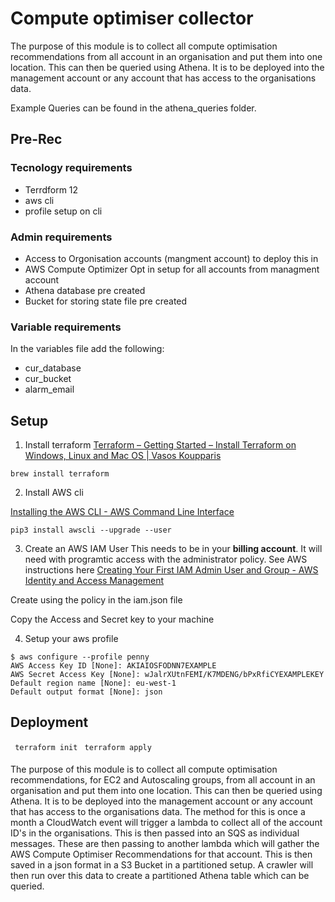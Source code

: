 # Compute optimiser collector

The purpose of this module is to collect all compute optimisation recommendations from all account in an organisation and put them into one location. This can then be queried using Athena.
It is to be deployed into the management account or any account that has access to the organisations data.

Example Queries can be found in the athena_queries folder.

## Pre-Rec
### Tecnology requirements 
* Terrdform 12
* aws cli
* profile setup on cli

### Admin requirements
* Access to Orgonisation accounts (mangment account) to deploy this in
* AWS Compute Optimizer Opt in setup for all accounts from managment account
* Athena database pre created
* Bucket for storing state file pre created

### Variable requirements
In the variables file add the following:
* cur_database
* cur_bucket
* alarm_email

## Setup
1. Install terraform 
[Terraform – Getting Started – Install Terraform on Windows, Linux and Mac OS | Vasos Koupparis](https://www.vasos-koupparis.com/terraform-getting-started-install/)

``` 
brew install terraform
```

2. Install AWS cli

[Installing the AWS CLI - AWS Command Line Interface](https://docs.aws.amazon.com/cli/latest/userguide/cli-chap-install.html)

```
pip3 install awscli --upgrade --user
```

3. Create an AWS IAM User
This needs to be in your **billing account**.  It will need with programtic access with the administrator policy. See AWS instructions here
[Creating Your First IAM Admin User and Group - AWS Identity and Access Management](https://docs.aws.amazon.com/IAM/latest/UserGuide/getting-started_create-admin-group.html)

Create using the policy in the iam.json file

Copy the Access and Secret key to your machine

4. Setup your aws profile
```
$ aws configure --profile penny
AWS Access Key ID [None]: AKIAIOSFODNN7EXAMPLE
AWS Secret Access Key [None]: wJalrXUtnFEMI/K7MDENG/bPxRfiCYEXAMPLEKEY
Default region name [None]: eu-west-1
Default output format [None]: json
```

## Deployment

``` terraform init```
``` terraform apply```


####

The purpose of this module is to collect all compute optimisation recommendations, for EC2 and Autoscaling groups, from all account in an organisation and put them into one location. This can then be queried using Athena.
It is to be deployed into the management account or any account that has access to the organisations data.
The method for this is once a month a CloudWatch event will trigger a lambda to collect all of the account ID's in the organisations. This is then passed into an SQS as individual messages. These are then passing to another lambda which will gather the AWS Compute Optimiser Recommendations for that account. This is then saved in a json format in a S3 Bucket in a partitioned setup. A crawler will then run over this data to create a partitioned Athena table which can be queried. 
